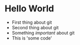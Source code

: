 # Hello World

- First thing about git
- Second thing about git
- Something *important* about git
- This is 'some code'
